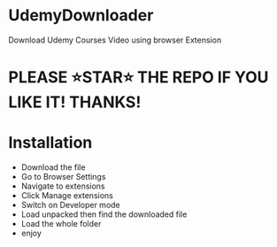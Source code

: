 # UdemyDownloader
Download Udemy Courses Video using browser Extension

# PLEASE ⭐STAR⭐ THE REPO IF YOU LIKE IT! THANKS!

# Installation
- Download the file
- Go to Browser Settings
- Navigate to extensions
- Click Manage extensions
- Switch on Developer mode
- Load unpacked then find the downloaded file
- Load the whole folder
- enjoy

